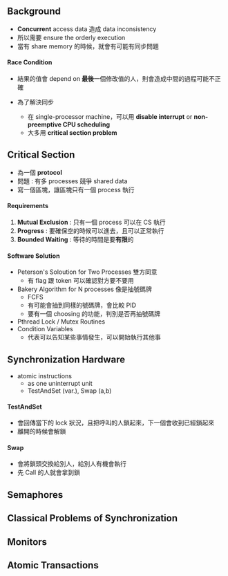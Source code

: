 ## Background 
+ **Concurrent** access data 造成 data inconsistency
+ 所以需要 ensure the orderly execution
+ 當有 share memory 的時候，就會有可能有同步問題

#### Race Condition
+ 結果的值會 depend on **最後**一個修改值的人，則會造成中間的過程可能不正確

+ 為了解決同步
	+ 在 single-processor machine，可以用 **disable interrupt** or **non-preemptive CPU scheduling**
	+ 大多用 **critical section problem**

## Critical Section
+ 為一個 **protocol**
+ 問題 : 有多 processes 競爭 shared data
+ 寫一個區塊，讓區塊只有一個 process 執行

#### Requirements
1. **Mutual Exclusion** : 只有一個 process 可以在 CS 執行
2. **Progress** : 要確保空的時候可以進去，且可以正常執行
3. **Bounded Waiting** : 等待的時間是要**有限**的

#### Software Solution
+ Peterson's Soloution for Two Processes 雙方同意
	+ 有 flag 跟 token 可以確認對方要不要用
+ Bakery Algorithm for N processes 像是抽號碼牌
	+ FCFS
	+ 有可能會抽到同樣的號碼牌，會比較 PID
	+ 要有一個 choosing 的功能，判別是否再抽號碼牌
+ Pthread Lock / Mutex Routines
+ Condition Variables
	+ 代表可以告知某些事情發生，可以開始執行其他事

## Synchronization Hardware
+ atomic instructions
	+ as one uninterrupt unit 
	+ TestAndSet (var.), Swap (a,b)

#### TestAndSet
+ 會回傳當下的 lock 狀況，且把呼叫的人鎖起來，下一個會收到已經鎖起來
+ 離開的時候會解鎖

#### Swap
+ 會將鎖頭交換給別人，給別人有機會執行
+ 先 Call 的人就會拿到鎖


## Semaphores


## Classical Problems of Synchronization


## Monitors


## Atomic Transactions